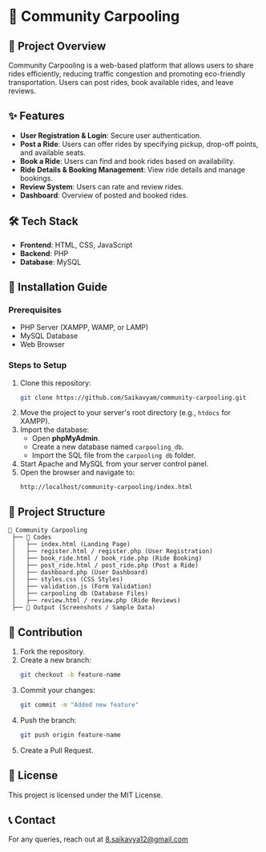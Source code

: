 # 🚗 Community Carpooling

## 📌 Project Overview
Community Carpooling is a web-based platform that allows users to share rides efficiently, reducing traffic congestion and promoting eco-friendly transportation. Users can post rides, book available rides, and leave reviews.

## ✨ Features
- **User Registration & Login**: Secure user authentication.
- **Post a Ride**: Users can offer rides by specifying pickup, drop-off points, and available seats.
- **Book a Ride**: Users can find and book rides based on availability.
- **Ride Details & Booking Management**: View ride details and manage bookings.
- **Review System**: Users can rate and review rides.
- **Dashboard**: Overview of posted and booked rides.

## 🛠️ Tech Stack
- **Frontend**: HTML, CSS, JavaScript
- **Backend**: PHP
- **Database**: MySQL

## 🚀 Installation Guide
### Prerequisites
- PHP Server (XAMPP, WAMP, or LAMP)
- MySQL Database
- Web Browser

### Steps to Setup
1. Clone this repository:
   ```bash
   git clone https://github.com/Saikavyam/community-carpooling.git
   ```
2. Move the project to your server's root directory (e.g., `htdocs` for XAMPP).
3. Import the database:
   - Open **phpMyAdmin**.
   - Create a new database named `carpooling_db`.
   - Import the SQL file from the `carpooling db` folder.
4. Start Apache and MySQL from your server control panel.
5. Open the browser and navigate to:
   ```
   http://localhost/community-carpooling/index.html
   ```

## 📂 Project Structure
```
📁 Community Carpooling
 ├── 📁 Codes
 │   ├── index.html (Landing Page)
 │   ├── register.html / register.php (User Registration)
 │   ├── book_ride.html / book_ride.php (Ride Booking)
 │   ├── post_ride.html / post_ride.php (Post a Ride)
 │   ├── dashboard.php (User Dashboard)
 │   ├── styles.css (CSS Styles)
 │   ├── validation.js (Form Validation)
 │   ├── carpooling db (Database Files)
 │   ├── review.html / review.php (Ride Reviews)
 ├── 📁 Output (Screenshots / Sample Data)
```

## 🤝 Contribution
1. Fork the repository.
2. Create a new branch:
   ```bash
   git checkout -b feature-name
   ```
3. Commit your changes:
   ```bash
   git commit -m "Added new feature"
   ```
4. Push the branch:
   ```bash
   git push origin feature-name
   ```
5. Create a Pull Request.

## 📜 License
This project is licensed under the MIT License.

## 📞 Contact
For any queries, reach out at 8.saikavya12@gmail.com


